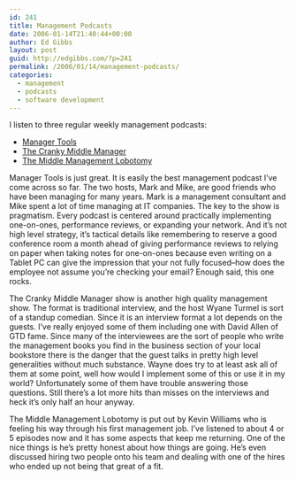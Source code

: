 ```yaml
---
id: 241
title: Management Podcasts
date: 2006-01-14T21:40:44+00:00
author: Ed Gibbs
layout: post
guid: http://edgibbs.com/?p=241
permalink: /2006/01/14/management-podcasts/
categories:
  - management
  - podcasts
  - software development
---
```

I listen to three regular weekly management podcasts:

  * [Manager Tools](http://www.manager-tools.com/)
  * [The Cranky Middle Manager](http://cmm.thepodcastnetwork.com/)
  * [The Middle Management Lobotomy](http://mmlpodcast.libsyn.com/)

Manager Tools is just great. It is easily the best management podcast I&#8217;ve come across so far. The two hosts, Mark and Mike, are good friends who have been managing for many years. Mark is a management consultant and Mike spent a lot of time managing at IT companies. The key to the show is pragmatism. Every podcast is centered around practically implementing one-on-ones, performance reviews, or expanding your network. And it&#8217;s not high level strategy, it&#8217;s tactical details like remembering to reserve a good conference room a month ahead of giving performance reviews to relying on paper when taking notes for one-on-ones because even writing on a Tablet PC can give the impression that your not fully focused&#8211;how does the employee not assume you&#8217;re checking your email? Enough said, this one rocks.

The Cranky Middle Manager show is another high quality management show. The format is traditional interview, and the host Wyane Turmel is sort of a standup comedian. Since it is an interview format a lot depends on the guests. I&#8217;ve really enjoyed some of them including one with David Allen of GTD fame. Since many of the interviewees are the sort of people who write the management books you find in the business section of your local bookstore there is the danger that the guest talks in pretty high level generalities without much substance. Wayne does try to at least ask all of them at some point, well how would I implement some of this or use it in my world? Unfortunately some of them have trouble answering those questions. Still there&#8217;s a lot more hits than misses on the interviews and heck it&#8217;s only half an hour anyway.

The Middle Management Lobotomy is put out by Kevin Williams who is feeling his way through his first management job. I&#8217;ve listened to about 4 or 5 episodes now and it has some aspects that keep me returning. One of the nice things is he&#8217;s pretty honest about how things are going. He&#8217;s even discussed hiring two people onto his team and dealing with one of the hires who ended up not being that great of a fit.